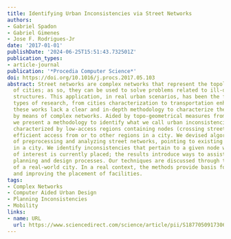 ```yaml
---
title: Identifying Urban Inconsistencies via Street Networks
authors:
- Gabriel Spadon
- Gabriel Gimenes
- Jose F. Rodrigues-Jr
date: '2017-01-01'
publishDate: '2024-06-25T15:51:43.732501Z'
publication_types:
- article-journal
publication: '*Procedia Computer Science*'
doi: https://doi.org/10.1016/j.procs.2017.05.103
abstract: Street networks are complex networks that represent the topology and geometry
  of cities; as so, they can be used to solve problems related to ill-designed urban
  structures. This application, in real urban scenarios, has been the focus of several
  types of research, from cities characterization to transportation enhancement. Nevertheless,
  these works lack a clear and in-depth methodology to characterize the urban space
  by means of complex networks. Aided by topo-geometrical measures from street networks,
  we present a methodology to identify what we call urban inconsistencies, which are
  characterized by low-access regions containing nodes (crossing streets) that lack
  efficient access from or to other regions in a city. We devised algorithms capable
  of preprocessing and analyzing street networks, pointing to existing mobility problems
  in a city. We identify inconsistencies that pertain to a given node where a facility
  of interest is currently placed; the results introduce ways to assist in the urban
  planning and design processes. Our techniques are discussed through the analysis
  of a real-world city. In a real context, the methods provide basis for analyzing
  and improving the placement of facilities.
tags:
- Complex Networks
- Computer Aided Urban Design
- Planning Inconsistencies
- Mobility
links:
- name: URL
  url: https://www.sciencedirect.com/science/article/pii/S1877050917306555
---
```

